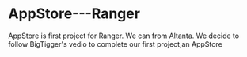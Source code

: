 # AppStore---Ranger
AppStore is first project for Ranger. We can from Altanta. We decide to follow BigTigger's vedio to complete our first project,an AppStore

